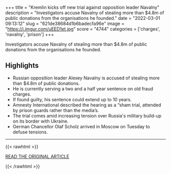+++
title = "Kremlin kicks off new trial against opposition leader Navalny"
description = "Investigators accuse Navalny of stealing more than $4.8m of public donations from the organisations he founded."
date = "2022-03-01 09:13:12"
slug = "621de38684d1b6badecfa96e"
image = "https://i.imgur.com/uEED1et.jpg"
score = "4744"
categories = ['charges', 'navalny', 'prison']
+++

Investigators accuse Navalny of stealing more than $4.8m of public donations from the organisations he founded.

## Highlights

- Russian opposition leader Alexey Navalny is accused of stealing more than $4.8m of public donations.
- He is currently serving a two and a half year sentence on old fraud charges.
- If found guilty, his sentence could extend up to 10 years.
- Amnesty International described the hearing as a “sham trial, attended by prison guards rather than the media’s.
- The trial comes amid increasing tension over Russia's military build-up on its border with Ukraine.
- German Chancellor Olaf Scholz arrived in Moscow on Tuesday to defuse tensions.

---

{{< rawhtml >}}
  <p class="article-category">
    <a target="_blank" href="https://www.aljazeera.com/amp/news/2022/2/15/kremlin-kicks-off-new-trial-against-opposition-leader-navalny">READ THE ORIGINAL ARTICLE</a>
  </p>
{{< /rawhtml >}}
